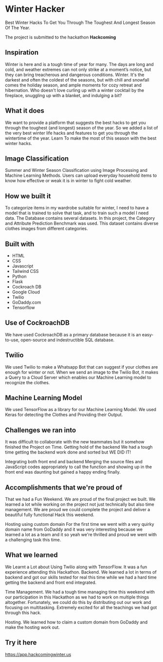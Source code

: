 # Winter Hacker
Best Winter Hacks To Get You Through The Toughest And Longest Season Of The Year.

The project is submitted to the hackathon **Hackcoming**


## Inspiration
Winter is here and is a tough time of year for many. The days are long and cold, and weather extremes can not only strike at a moment’s notice, but they can bring treacherous and dangerous conditions.
Winter. It's the darkest and often the coldest of the seasons, but with chill and snowfall comes the holiday season, and ample moments for cozy retreat and hibernation. Who doesn't love curling up with a winter cocktail by the fireplace, snuggling up with a blanket, and indulging a bit?


## What it does
We want to provide a platform that suggests the best hacks to get you through the toughest (and longest) season of the year. So we added a list of the very best winter life hacks and features to get you through the wintertime of the year. Learn To make the most of this season with the best winter hacks.


## Image Classification
Summer and Winter Season Classification using Image Processing and Machine Learning Methods. Users can upload everyday household items to know how effective or weak it is in winter to fight cold weather.


## How we built it
To categorize items in my wardrobe suitable for winter, I need to have a model that is trained to solve that task, and to train such a model I need data. The Database contains several datasets. In this project, the Category and Attribute Prediction Benchmark was used. This dataset contains diverse clothes images from different categories.


## Built with
- HTML
- CSS
- Javascript
- Tailwind CSS
- Python
- Flask
- Cockroach DB
- Google Cloud
- Twilio
- GoDaddy.com
- Tensorflow

## Use of CockroachDB
We have used CockroachDB as a primary database because it is an easy-to-use, open-source and indestructible SQL database.

## Twilio
We used Twilio to make a Whatsapp Bot that can suggest if your clothes are enough for winter or not. When we send an image to the Twilio Bot, it makes a Query to a Cloud Server which enables our Machine Learning model to recognize the clothes.

## Machine Learning Model
We used TensorFlow as a library for our Machine Learning Model. We used Keras for detecting the Clothes and Providing their Output.

## Challenges we ran into
It was difficult to collaborate with the new teammates but it somehow finished the Project on Time. Getting hold of the backend We had a tough time getting the backend work done and sorted but WE DID IT! 

Integrating both front end and backend Merging the source files and JavaScript codes appropriately to call the function and showing up in the front end was daunting but gained a happy ending finally.

## Accomplishments that we're proud of
That we had a Fun Weekend. We are proud of the final project we built. We learned a lot while working on the project not just technically but also time management. We are proud we could complete the project and deliver a beautiful fully functional Hack this weekend.

Hosting using custom domain For the first time we went with a very quirky domain name from GoDaddy and it was very interesting because we learned a lot as a team and it so yeah we're thrilled and proud we went with a challenging task this time.

## What we learned
We Learnt a Lot about Using Twilio along with TensorFlow. It was a fun experience attending this Hackathon. Backend. We learned a lot in terms of backend and got our skills tested for real this time while we had a hard time getting the backend and front end integrated.

Time Management.
We had a tough time managing time this weekend with our participation in this Hackathon as we had to work on multiple things altogether. Fortunately, we could do this by distributing out our work and focusing on multitasking. Extremely excited for all the teachings we had got through this hack.

Hosting.
We learned how to claim a custom domain from GoDaddy and make the hosting work out.


## Try it here
https://app.hackcomingwinter.us
